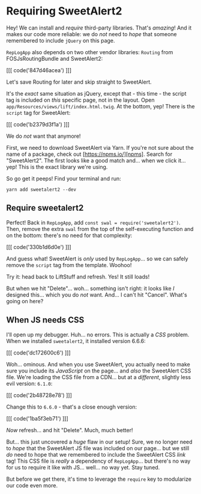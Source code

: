 # Requiring SweetAlert2

Hey! We can install and *require* third-party libraries. That's *amazing*! And it
makes our code more reliable: we do *not* need to *hope* that someone remembered
to include `jQuery` on this page.

`RepLogApp` also depends on two other vendor libraries: `Routing` from FOSJsRoutingBundle
and SweetAlert2:

[[[ code('847d46acea') ]]]

Let's save Routing for later and skip straight to SweetAlert.

It's the *exact* same situation as jQuery, except that - this time - the script tag
is included on *this* specific page, not in the layout. Open
`app/Resources/views/lift/index.html.twig`. At the bottom, yep! There is the `script`
tag for SweetAlert:

[[[ code('b2379d3f1a') ]]]

We do *not* want that anymore!

First, we need to download SweetAlert via Yarn. If you're not sure about the name
of a package, check out [https://npms.io/][npms]. Search for "SweetAlert2".
The first looks like a good match and... when we click it... yep! This is the exact
library we're using.

So go get it peeps! Find your terminal and run:

```terminal
yarn add sweetalert2 --dev
```

## Require sweetalert2

Perfect! Back in `RepLogApp`, add `const swal = require('sweetalert2')`. Then, remove
the extra `swal` from the top of the self-executing function and on the bottom: there's
no need for that complexity:

[[[ code('330b1d6d0e') ]]]

And guess what! SweetAlert is *only* used by `RepLogApp`... so we can safely remove
the `script` tag from the template. Woohoo!

Try it: head back to LiftStuff and refresh. Yes! It still loads!

But when we hit "Delete"... woh... something isn't right: it looks like *I* designed
this... which you do *not* want. And... I can't hit "Cancel". What's going on here?

## When JS needs CSS

I'll open up my debugger. Huh... no errors. This is actually a *CSS* problem. When
we installed `sweetalert2`, it installed version 6.6.6:

[[[ code('dc172600c6') ]]]

Woh... ominous. And when you use SweetAlert, you actually need to make sure you
include its *JavaScript* on the page... and *also* the SweetAlert CSS file. We're
loading the CSS file from a CDN... but at a *different*, slightly less evil version:
`6.1.0`:

[[[ code('2b48728e78') ]]]

Change this to `6.6.0` - that's a close enough version:

[[[ code('1ba5f3eb71') ]]]

*Now* refresh... and hit "Delete". Much, much better!

But... this just uncovered a *huge* flaw in our setup! Sure, we no longer need
to *hope* that the SweetAlert JS file was included on our page... but we still *do*
need to hope that we remembered to include the SweetAlert CSS *link* tag! This CSS
file is *really* a dependency of `RepLogApp`... but there's no way for us to require
it like with JS... well... no way yet. Stay tuned.

But before we get there, it's time to leverage the `require` key to modularize our
code even more.


[npms]: https://npms.io/
